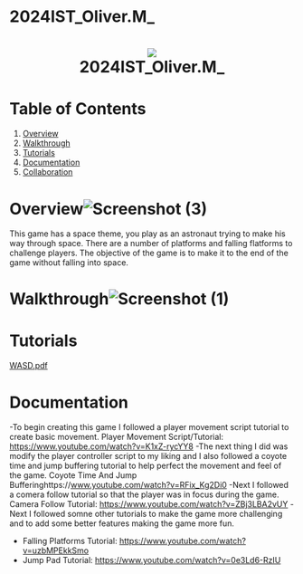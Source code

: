 # 2024IST_Oliver.M_
<h1 align="center">
 <img src="https://user-images.githubusercontent.com/45159366/97361059-45151700-185c-11eb-9d12-dae51c79eb8a.png">
  <br />
 2024IST_Oliver.M_
</h1>

# Table of Contents

1. [Overview](https://github.com/TempeHS/2024IST_Oliver.M_?tab=readme-ov-file#overview)
2. [Walkthrough](https://github.com/TempeHS/2024IST_Oliver.M_?tab=readme-ov-file#walkthrough)
3. [Tutorials](https://github.com/TempeHS/2024IST_Oliver.M_?tab=readme-ov-file#tutorials)
4. [Documentation](https://github.com/TempeHS/2024IST_Oliver.M_?tab=readme-ov-file#documentation)
5. [Collaboration](https://github.com/TempeHS/2024IST_Oliver.M_?tab=readme-ov-file#collaboration)

# Overview![Screenshot (3)](https://github.com/user-attachments/assets/ba23761e-183e-4af7-8c38-4a82588ab043)
This game has a space theme, you play as an astronaut trying to make his way through space. There are a number of platforms and falling flatforms to challenge players. The objective of the game is to make it to the end of the game without falling into space.

# Walkthrough![Screenshot (1)](https://github.com/user-attachments/assets/999c46ff-9bc5-49c9-9779-008740731abc)

# Tutorials

[WASD.pdf](https://github.com/user-attachments/files/17156782/WASD.pdf)


# Documentation
-To begin creating this game I followed a player movement script tutorial to create basic movement. Player Movement Script/Tutorial: https://www.youtube.com/watch?v=K1xZ-rycYY8
-The next thing I did was modify the player controller script to my liking and I also followed a coyote time and jump buffering tutorial to help perfect the movement and feel of the game. Coyote Time And Jump Bufferinghttps://www.youtube.com/watch?v=RFix_Kg2Di0
-Next I followed a comera follow tutorial so that the player was in focus during the game. Camera Follow Tutorial: https://www.youtube.com/watch?v=ZBj3LBA2vUY
-Next I followed somne other tutorials to make the game more challenging and to add some better features making the game more fun. 
- Falling Platforms Tutorial: https://www.youtube.com/watch?v=uzbMPEkkSmo
- Jump Pad Tutorial: https://www.youtube.com/watch?v=0e3Ld6-RzIU

